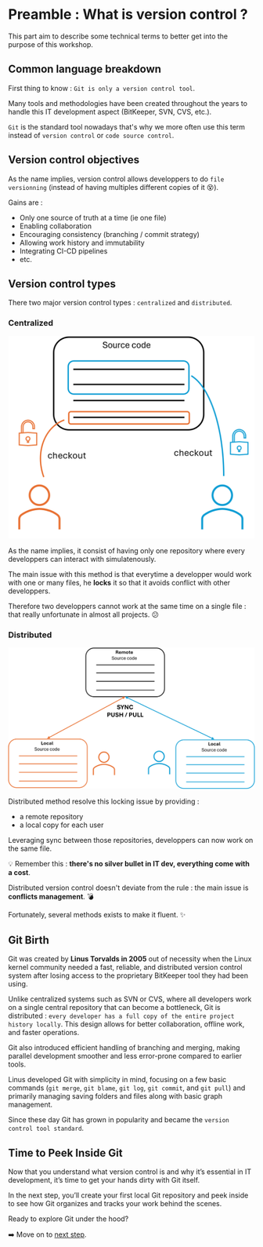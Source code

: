 # Preamble : What is version control ?

This part aim to describe some technical terms to better get into the purpose of this workshop.

## Common language breakdown

First thing to know : `Git is only a version control tool`.

Many tools and methodologies have been created throughout the years to handle this IT development aspect (BitKeeper, SVN, CVS, etc.).

`Git` is the standard tool nowadays that's why we more often use this term instead of `version control` or `code source control`.

## Version control objectives

As the name implies, version control allows developpers to do `file versionning` (instead of having multiples different copies of it :dizzy_face:).

Gains are : 
- Only one source of truth at a time (ie one file)
- Enabling collaboration
- Encouraging consistency (branching / commit strategy)
- Allowing work history and immutability
- Integrating CI-CD pipelines
- etc.

## Version control types

There two major version control types : `centralized` and `distributed`.

### Centralized

![Centralized version control](../assets/centralized-vc.png)

As the name implies, it consist of having only one repository where every developpers can interact with simulatenously.

The main issue with this method is that everytime a developper would work with one or many files, he **locks** it so that it avoids conflict with other developpers.

Therefore two developpers cannot work at the same time on a single file : that really unfortunate in almost all projects. :confused:

### Distributed

![Distributed version control](../assets/distributed-vc.png)

Distributed method resolve this locking issue by providing : 
- a remote repository 
- a local copy for each user

Leveraging sync between those repositories, developpers can now work on the same file.

:bulb: Remember this : **there's no silver bullet in IT dev, everything come with a cost**.

Distributed version control doesn't deviate from the rule : the main issue is **conflicts management**. :bomb:

Fortunately, several methods exists to make it fluent. :sparkles:

## Git Birth

Git was created by **Linus Torvalds in 2005** out of necessity when the Linux kernel community needed a fast, reliable, and distributed version control system after losing access to the proprietary BitKeeper tool they had been using.

Unlike centralized systems such as SVN or CVS, where all developers work on a single central repository that can become a bottleneck, Git is distributed : `every developer has a full copy of the entire project history locally`. This design allows for better collaboration, offline work, and faster operations.

Git also introduced efficient handling of branching and merging, making parallel development smoother and less error-prone compared to earlier tools.

Linus developed Git with simplicity in mind, focusing on a few basic commands (`git merge`, `git blame`, `git log`, `git commit`, and `git pull`) and primarily managing saving folders and files along with basic graph management.

Since these day Git has grown in popularity and became the `version control tool standard`.

## Time to Peek Inside Git
Now that you understand what version control is and why it’s essential in IT development, it’s time to get your hands dirty with Git itself.

In the next step, you’ll create your first local Git repository and peek inside to see how Git organizes and tracks your work behind the scenes.

Ready to explore Git under the hood?

:arrow_right: Move on to [next step](step1_git_under_the_hood.md).